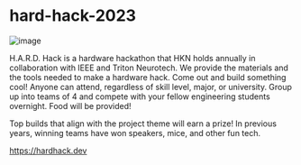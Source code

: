 # hard-hack-2023
![image](https://user-images.githubusercontent.com/59634395/232222341-96e427d3-c561-4b33-b7e8-d15b89b10242.png)

H.A.R.D. Hack is a hardware hackathon that HKN holds annually in collaboration with IEEE and Triton Neurotech. We provide the materials and the tools needed to make a hardware hack. Come out and build something cool! Anyone can attend, regardless of skill level, major, or university. Group up into teams of 4 and compete with your fellow engineering students overnight. Food will be provided!

Top builds that align with the project theme will earn a prize! In previous years, winning teams have won speakers, mice, and other fun tech.

https://hardhack.dev

